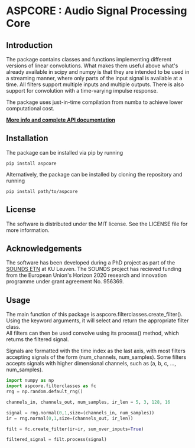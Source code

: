 # ASPCORE : Audio Signal Processing Core
## Introduction
The package contains classes and functions implementing different versions of linear convolutions. What makes them useful above what's already available in scipy and numpy is that they are intended to be used in a streaming manner, where only parts of the input signal is available at a time. All filters support multiple inputs and multiple outputs. There is also support for convolution with a time-varying impulse response. 

The package uses just-in-time compilation from numba to achieve lower computational cost. 

**[More info and complete API documentation](https://sounds-research.github.io/aspcore/)**

## Installation
The package can be installed via pip by running
```
pip install aspcore
```
Alternatively, the package can be installed by cloning the repository and running
```
pip install path/to/aspcore
```

## License
The software is distributed under the MIT license. See the LICENSE file for more information.

## Acknowledgements
The software has been developed during a PhD project as part of the [SOUNDS ETN](https://www.sounds-etn.eu) at KU Leuven. The SOUNDS project has recieved funding from the European Union's Horizon 2020 research and innovation programme under grant agreement No. 956369.


## Usage
The main function of this package is aspcore.filterclasses.create_filter(). Using the keyword arguments, it will select and return the appropriate filter class. \
All filters can then be used convolve using its process() method, which returns the filtered signal. 

Signals are formatted with the time index as the last axis, with most filters accepting signals of the form (num_channels, num_samples). Some filters accepts signals with higher dimensional channels, such as (a, b, c, ..., num_samples). 

```python
import numpy as np
import aspcore.filterclasses as fc
rng = np.random.default_rng()

channels_in, channels_out, num_samples, ir_len = 5, 3, 128, 16

signal = rng.normal(0,1,size=(channels_in, num_samples))
ir = rng.normal(0,1,size=(channels_out, ir_len))

filt = fc.create_filter(ir=ir, sum_over_inputs=True)

filtered_signal = filt.process(signal)
```